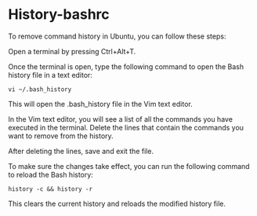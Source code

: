 # History-bashrc

To remove command history in Ubuntu, you can follow these steps:

Open a terminal by pressing Ctrl+Alt+T.

Once the terminal is open, type the following command to open the Bash history file in a text editor:

```
vi ~/.bash_history
```

This will open the .bash_history file in the Vim text editor.

In the Vim text editor, you will see a list of all the commands you have executed in the terminal. Delete the lines that contain the commands you want to remove from the history.

After deleting the lines, save and exit the file.

To make sure the changes take effect, you can run the following command to reload the Bash history:

```
history -c && history -r
```

This clears the current history and reloads the modified history file.
